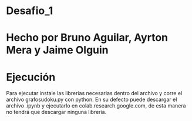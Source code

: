 # Desafio_1

# Hecho por Bruno Aguilar, Ayrton Mera y Jaime Olguin

# Ejecución

Para ejecutar instale las librerías necesarias dentro del archivo y corre el archivo grafosudoku.py con python.
En su defecto puede descargar el archivo .ipynb y ejecutarlo en colab.research.google.com, de esta manera no tendrá que descargar ninguna librería.
